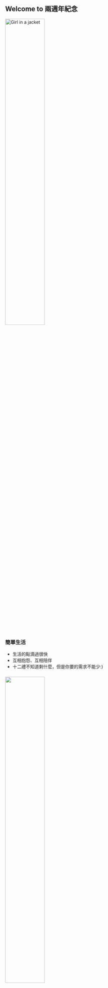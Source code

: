 ## Welcome to 兩週年紀念

<img src="https://i.imgur.com/p6qlowX.jpg" attr="https://repository-images.githubusercontent.com/293299392/f6490980-12be-11eb-94ac-d440f39a50eb" width="50%" alt="Girl in a jacket" >

### 簡單生活
- 生活的點滴過很快
- 互相抱怨、互相陪伴
- 十二禮不知道剩什麼，但是你要的需求不能少:)

### 

<img src="https://b.ecimg.tw/items/DYAJDFA900AXEDV/000001_1602748386.jpg" width="50%"  alt="" />

兩週年禮物夠不驚奇吧~
謝謝你的耐心與調教!
